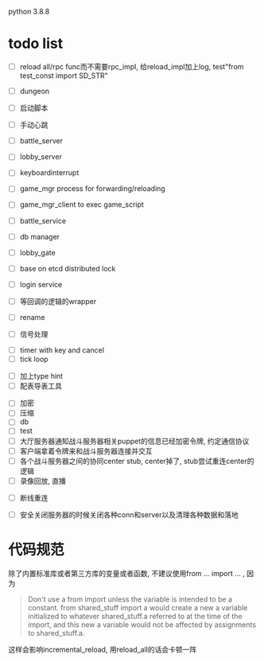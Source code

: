 python 3.8.8

# todo list

- [ ] reload all/rpc func而不需要rpc_impl, 给reload_impl加上log, test"from test_const import SD_STR"
<!-- - [ ] puppet -->
<!-- - [ ] avatar -->
- [ ] dungeon
- [ ] 启动脚本
- [ ] 手动心跳
- [ ] battle_server
- [ ] lobby_server
- [ ] keyboardinterrupt
- [ ] game_mgr process for forwarding/reloading
- [ ] game_mgr_client to exec game_script
- [ ] battle_service
- [ ] db manager
- [ ] lobby_gate
- [ ] base on etcd distributed lock


- [ ] login service
- [ ] 等回调的逻辑的wrapper
- [ ] rename
- [ ] 信号处理
<!-- - [ ] exception 以及 各种抛出 -->
- [ ] timer with key and cancel
- [ ] tick loop
<!-- - [ ] etcd -->
<!-- - [ ] server call cli -->
<!-- - [ ] rpc_method装饰器的参数不一定要是tuple -->
- [ ] 加上type hint
- [ ] 配表导表工具
<!-- - [  ] 日志 -->
- [ ] 加密
- [ ] 压缩
- [ ] db
- [ ] test
- [ ] 大厅服务器通知战斗服务器相关puppet的信息已经加密令牌, 约定通信协议
- [ ] 客户端拿着令牌来和战斗服务器连接并交互
- [ ] 各个战斗服务器之间的协同center stub, center掉了, stub尝试重连center的逻辑
- [ ] 录像回放, 直播
<!-- - [ ] 配置json解析与初始化 -->
- [ ] 断线重连
- [ ] 安全关闭服务器的时候关闭各种conn和server以及清理各种数据和落地


# 代码规范

除了内置标准库或者第三方库的变量或者函数, 不建议使用from ... import ... , 因为
> Don't use a from import unless the variable is intended to be a constant. from shared_stuff import a would create a new a variable initialized to whatever shared_stuff.a referred to at the time of the import, and this new a variable would not be affected by assignments to shared_stuff.a.

这样会影响incremental_reload, 用reload_all的话会卡顿一阵
